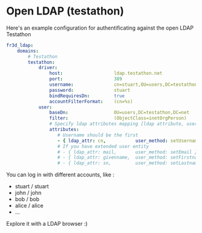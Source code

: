 Open LDAP (testathon)
=====================

Here's an example configuration for authentificating against the open LDAP Testathon

``` yaml
fr3d_ldap:
    domains:
        # Testathon
        testathon:
            driver:
                host:                   ldap.testathon.net
                port:                   389
                username:               cn=stuart,OU=users,DC=testathon,DC=net
                password:               stuart
                bindRequiresDn:         true
                accountFilterFormat:    (cn=%s)
            user:
                baseDn:                 OU=users,DC=testathon,DC=net
                filter:                 (ObjectClass=inetOrgPerson)
                # Specify ldap attributes mapping [ldap attribute, user object method]
                attributes:
                   # Username should be the first
                   - { ldap_attr: cn,           user_method: setUsername }
                   # If you have extended user entity
                   # - { ldap_attr: mail,       user_method: setEmail }
                   # - { ldap_attr: givenname,  user_method: setFirstname }
                   # - { ldap_attr: sn,         user_method: setLastname }

````

You can log in with different accounts, like :
- stuart / stuart
- john / john
- bob / bob
- alice / alice
- ...

Explore it with a LDAP browser :)
